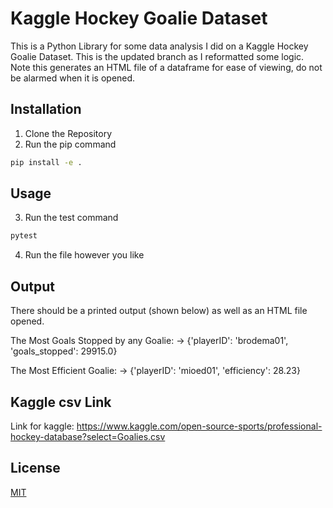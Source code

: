 # Kaggle Hockey Goalie Dataset

This is a Python Library for some data analysis I did on a Kaggle Hockey Goalie Dataset. This is the updated branch as I reformatted some logic. 
Note this generates an HTML file of a dataframe for ease of viewing, do not be alarmed when it is opened.

## Installation
1. Clone the Repository 
2. Run the pip command


```bash
pip install -e .
```

## Usage
3. Run the test command
```bash
pytest

```
4. Run the file however you like

## Output
There should be a printed output (shown below) as well as an HTML file opened.

The Most Goals Stopped by any Goalie:
-> {'playerID': 'brodema01', 'goals_stopped': 29915.0}

The Most Efficient Goalie:
-> {'playerID': 'mioed01', 'efficiency': 28.23}

## Kaggle csv Link
Link for kaggle: https://www.kaggle.com/open-source-sports/professional-hockey-database?select=Goalies.csv

## License
[MIT](https://choosealicense.com/licenses/mit/)
